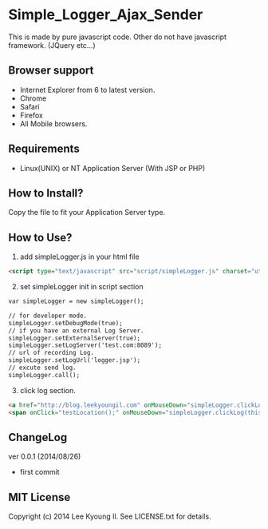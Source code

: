 Simple_Logger_Ajax_Sender
=========================

This is made by pure javascript code. 
Other do not have javascript framework. (JQuery etc...)

Browser support
-------------

* Internet Explorer from 6 to latest version.
* Chrome 
* Safari
* Firefox
* All Mobile browsers.

Requirements
-------------

* Linux(UNIX) or NT Application Server (With JSP or PHP)

How to Install?
-------------

Copy the file to fit your Application Server type.

How to Use?
-------------

1) add simpleLogger.js in your html file 
```html
<script type="text/javascript" src="script/simpleLogger.js" charset="utf-8"></script>
```

2) set simpleLogger init in script section
```html
var simpleLogger = new simpleLogger();

// for developer mode.
simpleLogger.setDebugMode(true);
// if you have an external Log Server.
simpleLogger.setExternalServer(true);
simpleLogger.setLogServer('test.com:8089');
// url of recording Log.
simpleLogger.setLogUrl('logger.jsp');
// excute send log.
simpleLogger.call();
```

3) click log section.
```html
<a href="http://blog.leekyoungil.com" onMouseDown="simpleLogger.clickLog(this, 'A tag Click');">Click</a>
<span onClick="testLocation();" onMouseDown="simpleLogger.clickLog(this, 'OnClick Click');">Click</span>
```

ChangeLog
-------------

ver 0.0.1 (2014/08/26)
* first commit

MIT License
-------------

Copyright (c) 2014 Lee Kyoung Il. See LICENSE.txt for details.
